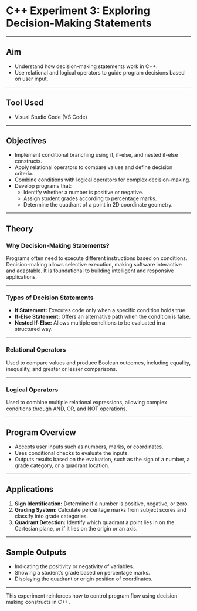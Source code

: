 
# C++ Experiment 3: Exploring Decision-Making Statements

---

## Aim

- Understand how decision-making statements work in C++.
- Use relational and logical operators to guide program decisions based on user input.

---

## Tool Used

- Visual Studio Code (VS Code)

---

## Objectives

- Implement conditional branching using if, if-else, and nested if-else constructs.
- Apply relational operators to compare values and define decision criteria.
- Combine conditions with logical operators for complex decision-making.
- Develop programs that:
  - Identify whether a number is positive or negative.
  - Assign student grades according to percentage marks.
  - Determine the quadrant of a point in 2D coordinate geometry.

---

## Theory

### Why Decision-Making Statements?

Programs often need to execute different instructions based on conditions. Decision-making allows selective execution, making software interactive and adaptable. It is foundational to building intelligent and responsive applications.

---

### Types of Decision Statements

- **If Statement:** Executes code only when a specific condition holds true.
- **If-Else Statement:** Offers an alternative path when the condition is false.
- **Nested If-Else:** Allows multiple conditions to be evaluated in a structured way.

---

### Relational Operators

Used to compare values and produce Boolean outcomes, including equality, inequality, and greater or lesser comparisons.

---

### Logical Operators

Used to combine multiple relational expressions, allowing complex conditions through AND, OR, and NOT operations.

---

## Program Overview

- Accepts user inputs such as numbers, marks, or coordinates.
- Uses conditional checks to evaluate the inputs.
- Outputs results based on the evaluation, such as the sign of a number, a grade category, or a quadrant location.

---

## Applications

1. **Sign Identification:** Determine if a number is positive, negative, or zero.
2. **Grading System:** Calculate percentage marks from subject scores and classify into grade categories.
3. **Quadrant Detection:** Identify which quadrant a point lies in on the Cartesian plane, or if it lies on the origin or an axis.

---

## Sample Outputs

- Indicating the positivity or negativity of variables.
- Showing a student’s grade based on percentage marks.
- Displaying the quadrant or origin position of coordinates.

---

This experiment reinforces how to control program flow using decision-making constructs in C++.

